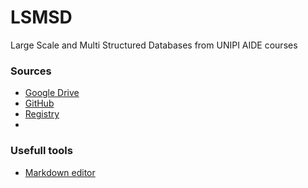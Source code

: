 # LSMSD
Large Scale and Multi Structured Databases from UNIPI AIDE courses

### Sources
- [Google Drive](https://drive.google.com/drive/folders/1KXbnC2i5qp07MMgn_M4PpvG5CUI5IsAz)
- [GitHub](https://github.com/Ruggero1912/AIDE-unipi)
- [Registry](https://unimap.unipi.it/registri/dettregistriNEW.php?re=11062627::::&ri=11877)
- 

### Usefull tools
- [Markdown editor](https://dillinger.io/)